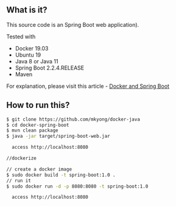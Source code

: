 ## What is it?
This source code is an Spring Boot web application).
 
Tested with
* Docker 19.03
* Ubuntu 19
* Java 8 or Java 11
* Spring Boot 2.2.4.RELEASE
* Maven

For explanation, please visit this article - [Docker and Spring Boot](https://medium.com/@osomudeyazudonu/deploy-springboot-microservices-into-aks-cluster-using-helm-and-azure-build-and-release-pipelines-835df32f11e6)

## How to run this?
```bash
$ git clone https://github.com/mkyong/docker-java
$ cd docker-spring-boot
$ mvn clean package
$ java -jar target/spring-boot-web.jar

  access http://localhost:8080

//dockerize

// create a docker image
$ sudo docker build -t spring-boot:1.0 .
// run it
$ sudo docker run -d -p 8080:8080 -t spring-boot:1.0

  access http://localhost:8080
```
